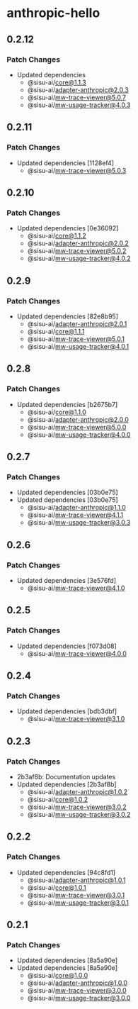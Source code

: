 # anthropic-hello

## 0.2.12

### Patch Changes

- Updated dependencies
  - @sisu-ai/core@1.1.3
  - @sisu-ai/adapter-anthropic@2.0.3
  - @sisu-ai/mw-trace-viewer@5.0.7
  - @sisu-ai/mw-usage-tracker@4.0.3

## 0.2.11

### Patch Changes

- Updated dependencies [1128ef4]
  - @sisu-ai/mw-trace-viewer@5.0.3

## 0.2.10

### Patch Changes

- Updated dependencies [0e36092]
  - @sisu-ai/core@1.1.2
  - @sisu-ai/adapter-anthropic@2.0.2
  - @sisu-ai/mw-trace-viewer@5.0.2
  - @sisu-ai/mw-usage-tracker@4.0.2

## 0.2.9

### Patch Changes

- Updated dependencies [82e8b95]
  - @sisu-ai/adapter-anthropic@2.0.1
  - @sisu-ai/core@1.1.1
  - @sisu-ai/mw-trace-viewer@5.0.1
  - @sisu-ai/mw-usage-tracker@4.0.1

## 0.2.8

### Patch Changes

- Updated dependencies [b2675b7]
  - @sisu-ai/core@1.1.0
  - @sisu-ai/adapter-anthropic@2.0.0
  - @sisu-ai/mw-trace-viewer@5.0.0
  - @sisu-ai/mw-usage-tracker@4.0.0

## 0.2.7

### Patch Changes

- Updated dependencies [03b0e75]
- Updated dependencies [03b0e75]
  - @sisu-ai/adapter-anthropic@1.1.0
  - @sisu-ai/mw-trace-viewer@4.1.1
  - @sisu-ai/mw-usage-tracker@3.0.3

## 0.2.6

### Patch Changes

- Updated dependencies [3e576fd]
  - @sisu-ai/mw-trace-viewer@4.1.0

## 0.2.5

### Patch Changes

- Updated dependencies [f073d08]
  - @sisu-ai/mw-trace-viewer@4.0.0

## 0.2.4

### Patch Changes

- Updated dependencies [bdb3dbf]
  - @sisu-ai/mw-trace-viewer@3.1.0

## 0.2.3

### Patch Changes

- 2b3af8b: Documentation updates
- Updated dependencies [2b3af8b]
  - @sisu-ai/adapter-anthropic@1.0.2
  - @sisu-ai/core@1.0.2
  - @sisu-ai/mw-trace-viewer@3.0.2
  - @sisu-ai/mw-usage-tracker@3.0.2

## 0.2.2

### Patch Changes

- Updated dependencies [94c8fd1]
  - @sisu-ai/adapter-anthropic@1.0.1
  - @sisu-ai/core@1.0.1
  - @sisu-ai/mw-trace-viewer@3.0.1
  - @sisu-ai/mw-usage-tracker@3.0.1

## 0.2.1

### Patch Changes

- Updated dependencies [8a5a90e]
- Updated dependencies [8a5a90e]
  - @sisu-ai/core@1.0.0
  - @sisu-ai/adapter-anthropic@1.0.0
  - @sisu-ai/mw-trace-viewer@3.0.0
  - @sisu-ai/mw-usage-tracker@3.0.0

